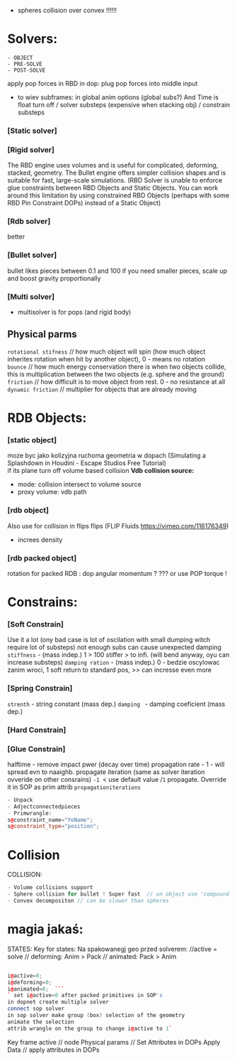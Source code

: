 - spheres collision over convex !!!!!!



# Solvers:   

```
- OBJECT
- PRE-SOLVE
- POST-SOLVE
```
apply pop forces in RBD in dop: plug pop forces into middle input  
- to wiev subframes: in global anim options  (global subs?) And Time is float turn off /  solver substeps (expensive when stacking obj)  / constrain substeps

### [Static solver]  

### [Rigid solver] 
The RBD engine uses volumes and is useful for complicated, deforming, stacked, geometry. The Bullet engine offers simpler collision shapes and is suitable for fast, large-scale simulations.
(RBD Solver is unable to enforce glue constraints between RBD Objects and Static Objects. You can work around this limitation by using constrained RBD Objects (perhaps with some RBD Pin Constraint DOPs) instead of a Static Object)
### [Rdb solver]   
better  
### [Bullet solver]
bullet likes pieces between 0.1 and 100 if you need smaller pieces, scale up and boost gravity proportionally  

### [Multi solver]  
- multisolver is for pops (and rigid body)  


## Physical parms
`rotational stifness` // how much object will spin (how much object inherites rotation when hit by another object), 0 - means no rotation  
`bounce` // how much energy conservation there is when two objects collide, this is multiplication between the two objects (e.g. sphere and the ground)  
`friction` // how difficult is to move object from rest. 0 - no resistance at all  
`dynamic friction` // multiplier for objects that are already moving  


# RDB Objects:  

### [static object] 
moze byc jako kolizyjna ruchoma geometria w dopach (Simulating a Splashdown in Houdini - Escape Studios Free Tutorial)  
if its plane turn off volume based collision
**Vdb collision source:**
- mode: collision intersect to volume source 
- proxy volume: vdb path

### [rdb object]  
Also use for collision in flips  flips  (FLIP Fluids https://vimeo.com/116176349)
- increes density 


### [rdb packed object]  
rotation for packed RDB :  dop angular momentum ? ??? or use POP torque !

# Constrains:


### [Soft Constrain] 
Use it a lot (ony bad case is lot of oscilation with small dumping witch require lot of substeps) not enough subs can cause unexpected damping  
`stiffness` - (mass indep.) 1 > 100 stiffer > to infi. (will bend anyway, oyu can increase substeps)
`damping ration` - (mass indep.) 0 - bedzie oscylowac zanim wroci, 1 soft return to standard pos, >> can incresse even more  

### [Spring Constrain] 
`strenth` - string constant (mass dep.)
`damping ` - damping coeficient (mass dep.)

### [Hard Constrain] 


### [Glue Constrain] 
halftime - remove impact pwer (decay over time)
propagation rate - 1  - will spread evn to naaighb. 
propagate iteration (same as solver iteration ovveride on other consrains) `-1 `< use default value /`1` propagate. Override it in SOP as prim attrib `propagationiterations` 
```cpp
- Unpack
- Adjectconnectedpieces 
- Primwrangle:
s@constraint_name="YoName";
s@constraint_type="position";
```


# Collision

COLLISION:
```cpp
- Volume collisions support
- Sphere collision for bullet ! Super fast  // on object use 'compound' collision  /// + BAKE ODE in SOP 
- Convex decompositon // can be slower than spheres
```

#  magia jakaś: 

STATES:  Key for states: Na spakowanegj geo przed solverem: //active = solve //  deforming: Anim > Pack  // animated: Pack > Anim  
```cpp

i@active=0;  
i@deforming=0; 
i@animated=0;  ```
` set i@active=0 after packed primitives in SOP's
in dopnet create multiple solver
connect sop solver
in sop solver make group (box) selection of the geometry
animate the selection
attrib wrangle on the group to change i@active to 1`
```
Key frame active  // node
Physical params  // Set Attributes in DOPs
Apply Data  // apply attributes in DOPs
```

